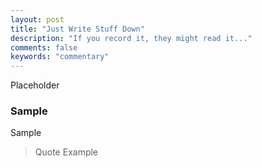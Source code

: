 ```yaml
---
layout: post
title: "Just Write Stuff Down"
description: "If you record it, they might read it..."
comments: false
keywords: "commentary"
---
```


Placeholder

### Sample

Sample

> Quote Example
